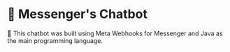 <h1>
  🤖 Messenger's Chatbot
</h1>

<p>
  📌 This chatbot was built using Meta Webhooks for Messenger and Java as the main programming language.
</p>
